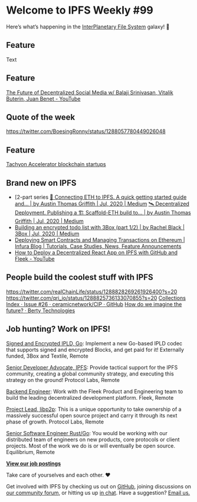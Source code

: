 # Welcome to IPFS Weekly #99

Here’s what’s happening in the [InterPlanetary File System](https://ipfs.io/) galaxy! 🚀

## Feature
Text

## Feature
[The Future of Decentralized Social Media w/ Balaji Srinivasan, Vitalik Buterin, Juan Benet - YouTube](https://www.youtube.com/watch?time_continue=2&v=DTxE9KV3YrE&feature=emb_logo)

## Quote of the week
https://twitter.com/BoesingRonny/status/1288057780449026048

## Feature 
[Tachyon Accelerator blockchain startups](https://labs.consensys.net/tachyon/)

## Brand new on IPFS
* [2-part series [🚀 Connecting ETH to IPFS. A quick getting started guide and… | by Austin Thomas Griffith | Jul, 2020 | Medium](https://medium.com/@austin_48503/tl-dr-scaffold-eth-ipfs-20fa35b11c35) [🛰 Decentralized Deployment. Publishing a 🏗 Scaffold-ETH build to… | by Austin Thomas Griffith | Jul, 2020 | Medium](https://medium.com/@austin_48503/decentralized-deployment-7d975c9d5016)
* [Building an encrypted todo list with 3Box (part 1/2) | by Rachel Black | 3Box | Jul, 2020 | Medium](https://medium.com/3box/building-an-encrypted-todo-list-with-3box-part-1-2-d1619cd02e5b)
* [Deploying Smart Contracts and Managing Transactions on Ethereum | Infura Blog | Tutorials, Case Studies, News, Feature Announcements](https://blog.infura.io/deploying-smart-contracts-managing-transactions-ethereum/?utm_source=social&utm_medium=twitter&utm_campaign=Tutorials)
* [How to Deploy a Decentralized React App on IPFS with GitHub and Fleek - YouTube](https://www.youtube.com/watch?v=HbPEenonaIk&t=1s)

## People build the coolest stuff with IPFS
https://twitter.com/realChainLife/status/1288828269261926400?s=20
https://twitter.com/qri_io/status/1288825736133070855?s=20
[Collections Index · Issue #26 · ceramicnetwork/CIP · GitHub](https://github.com/ceramicnetwork/CIP/issues/26)
[How do we imagine the future? · Berty Technologies](https://berty.tech/blog/future-of-berty/)


## Job hunting? Work on IPFS!

[Signed and Encrypted IPLD, Go](https://www.notion.so/Signed-and-Encrypted-data-in-IPFS-e1593e90b56e44c38e165109999782ce): Implement a new Go-based IPLD codec that supports signed and encrypted Blocks, and get paid for it! Externally funded, 3Box and Textile, Remote

[Senior Developer Advocate, IPFS](https://jobs.lever.co/protocol/71c4a9b9-af90-4ce9-9dba-8b72507997bf): Provide tactical support for the IPFS community, creating a global community strategy, and executing this strategy on the ground! Protocol Labs, Remote

[Backend Engineer](https://cryptojobslist.com/jobs/backend-engineer-at-fleek-remote): Work with the Fleek Product and Engineering team to build the leading decentralized development platform. Fleek, Remote

[Project Lead, libp2p](https://jobs.lever.co/protocol/27ff3891-6e13-4aa8-b43a-734715e85a26): This is a unique opportunity to take ownership of a massively successful open source project and carry it through its next phase of growth. Protocol Labs, Remote

[Senior Software Engineer Rust/Go](https://www.notion.so/Hiring-Senior-Software-Engineer-Rust-Go-e6c94ccc261f426c80a483c7fc642412): You would be working with our distributed team of engineers on new products, core protocols or client projects. Most of the work we do is or will eventually be open source. Equilibrium, Remote

**[View our job postings](https://jobs.lever.co/protocol)**

Take care of yourselves and each other. ❤️

Get involved with IPFS by checking us out on [GitHub](https://github.com/ipfs), joining discussions on [our community forum](https://discuss.ipfs.io/), or hitting us up [in chat](https://riot.im/app/#/room/#ipfs:matrix.org). Have a suggestion? [Email us.](mailto:newsletter@ipfs.io)
